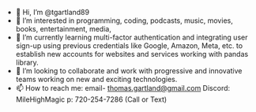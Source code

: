 - 👋 Hi, I’m @tgartland89
- 👀 I’m interested in programming, coding, podcasts, music, movies, books, entertainment, media, 
- 🌱 I’m currently learning multi-factor authentication and integrating user sign-up using previous credentials like Google, Amazon, Meta, etc. to establish new accounts for websites and services working with pandas library. 
- 💞️ I’m looking to collaborate  and work with progressive and innovative teams working on new and exciting technologies. 
- 📫 How to reach me: email- thomas.gartland@gmail.com Discord: MileHighMagic p: 720-254-7286 (Call or Text) 

<!---
tgartland89/tgartland89 is a ✨ special ✨ repository because its `README.md` (this file) appears on your GitHub profile.
You can click the Preview link to take a look at your changes.
--->

